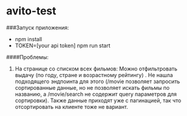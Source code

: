 # avito-test

###Запуск приложения:

* npm install
* TOKEN=[your api token] npm run start


####Проблемы:
1. На странице со списком всех фильмов: Можно отфильтровать выдачу (по году, стране и возрастному рейтингу)
. Не нашла подходящего эндпоинта для этого (/movie позволяет запросить сортированные данные, но не позволяет искать фильмы по названию, а /movie/search не содержит query параметров для сортировки). Также данные приходят уже с пагинацией, так что отсортировать на клиенте тоже не вариант.